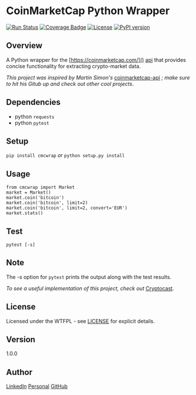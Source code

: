 # CoinMarketCap Python Wrapper

[![Run Status][3]][4]
[![Coverage Badge][5]][6]
[![License][9]][a]
[![PyPI version][b]][c]

Overview
---
A Python wrapper for the [https://coinmarketcap.com/]() [api][1] that provides concise 
functionality for extracting crypto-market data. 

_This project was inspired by Martin Simon's_ [coinmarketcap-api][2] _; make sure to 
hit his Gitub up and check out other cool projects_.

[a]: http://www.wtfpl.net/
[1]: https://coinmarketcap.com/api/
[c]: https://badge.fury.io/py/cmcwrap
[b]: https://badge.fury.io/py/cmcwrap.svg 
[7]: https://github.com/bitforce/Cryptocast
[2]: https://github.com/mrsmn/coinmarketcap-api
[9]: https://img.shields.io/badge/license-WTFPL-blue.svg
[8]: https://img.shields.io/badge/Issues-0-brightgreen.svg
[4]: https://app.shippable.com/github/bitforce/wrapper-py-coinmarketcap
[6]: https://app.shippable.com/github/bitforce/wrapper-py-coinmarketcap
[3]: https://api.shippable.com/projects/59a83c3685d3e007008b9d10/badge?branch=master
[5]: https://api.shippable.com/projects/59a83c3685d3e007008b9d10/coverageBadge?branch=master

Dependencies
---
- python `requests`
- python `pytest`

Setup
---
`pip install cmcwrap` _or_ `python setup.py install`

Usage
---
```
from cmcwrap import Market
market = Market()
market.coin('bitcoin')
market.coin('bitcoin', limit=2)
market.coin('bitcoin', limit=2, convert='EUR')
market.stats()
```

Test
---
`pytest [-s]`

Note
---
The _-s_ option for `pytest` prints the output along with the test results.

_To see a useful implementation of this project, check out_ [Cryptocast][7].

License
---
Licensed under the WTFPL - see [LICENSE](./LICENSE) for explicit details.

Version
---
1.0.0

Author
---
[LinkedIn](https://www.linkedin.com/in/brandonjohnsonxyz/)
[Personal](https://brandonjohnson.life)
[GitHub](https://github.com/bitforce)
